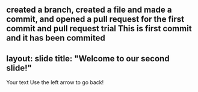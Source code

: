 created a branch, created a file and made a commit, and opened a pull request for the first commit and pull request trial 
This is first commit and it has been commited
---
layout: slide
title: "Welcome to our second slide!"
---
Your text
Use the left arrow to go back!
